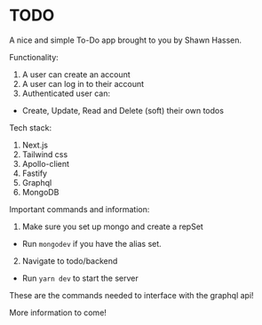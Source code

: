 # TODO

A nice and simple To-Do app brought to you by Shawn Hassen.

Functionality:

1. A user can create an account
2. A user can log in to their account
3. Authenticated user can:

- Create, Update, Read and Delete (soft) their own todos

Tech stack:

1. Next.js
2. Tailwind css
3. Apollo-client
4. Fastify
5. Graphql
6. MongoDB

Important commands and information:

1. Make sure you set up mongo and create a repSet

- Run `mongodev` if you have the alias set.

2. Navigate to todo/backend

- Run `yarn dev` to start the server

These are the commands needed to interface with the graphql api!

More information to come!
